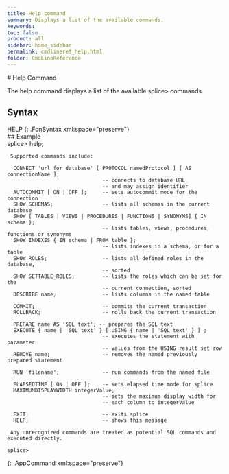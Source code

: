 ```yaml
---
title: Help command
summary: Displays a list of the available commands.
keywords:
toc: false
product: all
sidebar: home_sidebar
permalink: cmdlineref_help.html
folder: CmdLineReference
---
```

<section>
<div class="TopicContent" data-swiftype-index="true" markdown="1">
# Help Command

The <span class="AppCommand">help</span> command displays a list of the
available <span class="AppCommand">splice&gt;</span> commands.

## Syntax

<div class="fcnWrapperWide" markdown="1">
    HELP
{: .FcnSyntax xml:space="preserve"}

</div>
## Example

<div class="preWrapperWide" markdown="1">
    splice> help;
    
     Supported commands include:
    
      CONNECT 'url for database' [ PROTOCOL namedProtocol ] [ AS connectionName ];
                                   -- connects to database URL
                                   -- and may assign identifier
      AUTOCOMMIT [ ON | OFF ];     -- sets autocommit mode for the connection
      SHOW SCHEMAS;                -- lists all schemas in the current database
      SHOW [ TABLES | VIEWS | PROCEDURES | FUNCTIONS | SYNONYMS] { IN schema };
                                   -- lists tables, views, procedures, functions or synonyms
      SHOW INDEXES { IN schema | FROM table };
                                   -- lists indexes in a schema, or for a table
      SHOW ROLES;                  -- lists all defined roles in the database,
                                   -- sorted
      SHOW SETTABLE_ROLES;         -- lists the roles which can be set for the
                                   -- current connection, sorted
      DESCRIBE name;               -- lists columns in the named table
    
      COMMIT;                      -- commits the current transaction
      ROLLBACK;                    -- rolls back the current transaction
    
      PREPARE name AS 'SQL text'; -- prepares the SQL text
      EXECUTE { name | 'SQL text' } [ USING { name | 'SQL text' } ] ;
                                   -- executes the statement with parameter
                                   -- values from the USING result set row
      REMOVE name;                 -- removes the named previously prepared statement
    
      RUN 'filename';              -- run commands from the named file
    
      ELAPSEDTIME [ ON | OFF ];    -- sets elapsed time mode for splice
      MAXIMUMDISPLAYWIDTH integerValue;
                                   -- sets the maximum display width for
                                   -- each column to integerValue
    
      EXIT;                        -- exits splice
      HELP;                        -- shows this message
    
     Any unrecognized commands are treated as potential SQL commands and executed directly.
    
    splice>
{: .AppCommand xml:space="preserve"}

</div>
</div>
</section>

